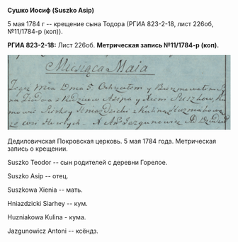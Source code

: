 **Сушко Иосиф (Suszko Asip)**

5 мая 1784 г -- крещение сына Тодора (РГИА 823-2-18, лист 226об,
№11/1784-р (коп)).

**РГИА 823-2-18:** Лист 226об. **Метрическая запись №11/1784-р (коп).**

![](./media/a94c8efbb904696af6c77801a2592df84813bc82.png)

Дедиловичская Покровская церковь. 5 мая 1784 года. Метрическая запись о
крещении.

Suszko Teodor -- сын родителей с деревни Горелое.

Suszko Asip -- отец.

Suszkowa Xienia -- мать.

Hniazdzicki Siarhey -- кум.

Huzniakowa Kulina - кума.

Jazgunowicz Antoni -- ксёндз.
